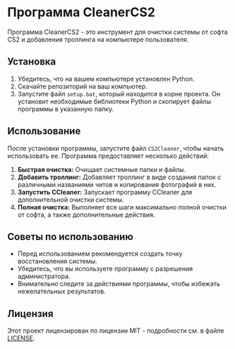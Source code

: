 # Программа CleanerCS2

Программа CleanerCS2 - это инструмент для очистки системы от софта CS2 и добавления троллинга на компьютере пользователя.

## Установка

1. Убедитесь, что на вашем компьютере установлен Python.
2. Скачайте репозиторий на ваш компьютер.
3. Запустите файл `setup.bat`, который находится в корне проекта. Он установит необходимые библиотеки Python и скопирует файлы программы в указанную папку.

## Использование

После установки программы, запустите файл `CS2Cleaner`, чтобы начать использовать ее. Программа предоставляет несколько действий:

1. **Быстрая очистка:** Очищает системные папки и файлы.
2. **Добавить троллинг:** Добавляет троллинг в виде создания папок с различными названиями читов и копирования фотографий в них.
3. **Запустить CCleaner:** Запускает программу CCleaner для дополнительной очистки системы.
4. **Полная очистка:** Выполняет все шаги максимально полной очистки от софта, а также дополнительные действия.

## Советы по использованию

- Перед использованием рекомендуется создать точку восстановления системы.
- Убедитесь, что вы используете программу с разрешения администратора.
- Внимательно следите за действиями программы, чтобы избежать нежелательных результатов.

## Лицензия

Этот проект лицензирован по лицензии MIT - подробности см. в файле [LICENSE](LICENSE).
